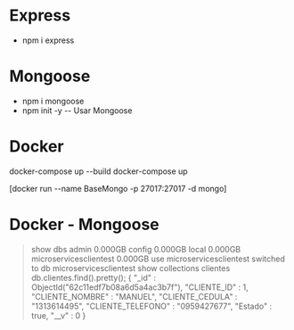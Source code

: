 # Express

-   npm i express

# Mongoose
-   npm i mongoose
-   npm init -y      -- Usar Mongoose

# Docker

docker-compose up --build
docker-compose up

 [docker run --name BaseMongo -p 27017:27017 -d mongo]

 # Docker - Mongoose
> show dbs
admin                   0.000GB
config                  0.000GB
local                   0.000GB
microservicesclientest  0.000GB
> use microservicesclientest
switched to db microservicesclientest
> show collections
clientes
> db.clientes.find().pretty();
{
        "_id" : ObjectId("62c11edf7b08a6d5a4ac3b7f"),
        "CLIENTE_ID" : 1,
        "CLIENTE_NOMBRE" : "MANUEL",
        "CLIENTE_CEDULA" : "1313614495",
        "CLIENTE_TELEFONO" : "0959427677",
        "Estado" : true,
        "__v" : 0
}
>

